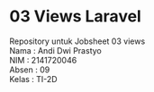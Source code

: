 # 03 Views Laravel

Repository untuk Jobsheet 03 views
<br>Nama    : Andi Dwi Prastyo
<br>NIM     : 2141720046
<br>Absen   : 09
<br>Kelas   : TI-2D